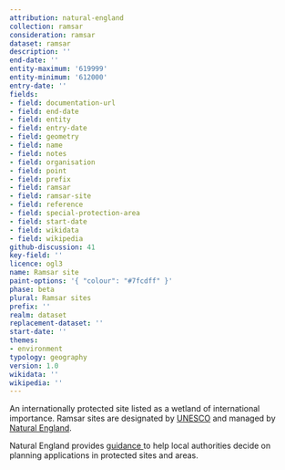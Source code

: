 ```yaml
---
attribution: natural-england
collection: ramsar
consideration: ramsar
dataset: ramsar
description: ''
end-date: ''
entity-maximum: '619999'
entity-minimum: '612000'
entry-date: ''
fields:
- field: documentation-url
- field: end-date
- field: entity
- field: entry-date
- field: geometry
- field: name
- field: notes
- field: organisation
- field: point
- field: prefix
- field: ramsar
- field: ramsar-site
- field: reference
- field: special-protection-area
- field: start-date
- field: wikidata
- field: wikipedia
github-discussion: 41
key-field: ''
licence: ogl3
name: Ramsar site
paint-options: '{ "colour": "#7fcdff" }'
phase: beta
plural: Ramsar sites
prefix: ''
realm: dataset
replacement-dataset: ''
start-date: ''
themes:
- environment
typology: geography
version: 1.0
wikidata: ''
wikipedia: ''
---
```


An internationally protected site listed as a wetland of international importance.
Ramsar sites are designated by [UNESCO](https://en.unesco.org/) and managed by [Natural England](https://www.gov.uk/government/organisations/natural-england).

Natural England provides [guidance ](https://www.gov.uk/guidance/protected-sites-and-areas-how-to-review-planning-applications) to help local authorities decide on planning applications in protected sites and areas.
